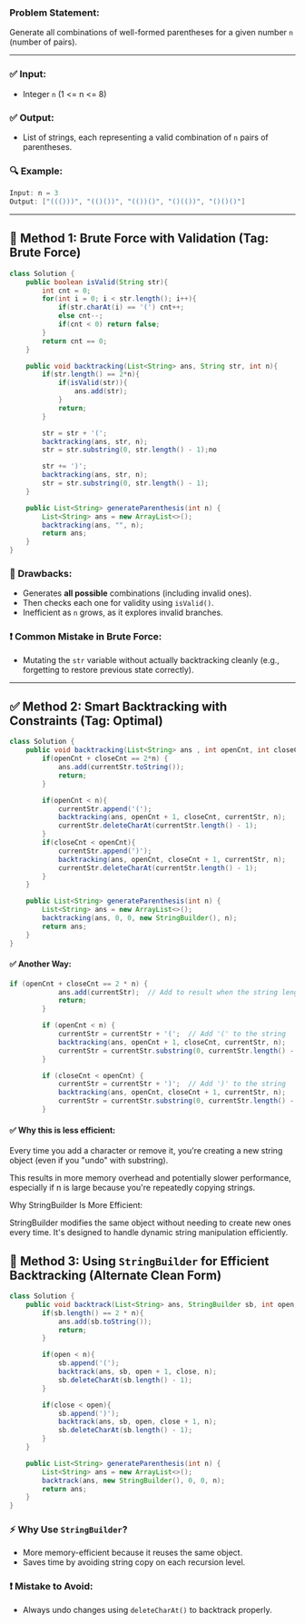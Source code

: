 ### Problem Statement:

Generate all combinations of well-formed parentheses for a given number `n` (number of pairs).

---

### ✅ Input:

- Integer `n` (1 <= n <= 8)

### ✅ Output:

- List of strings, each representing a valid combination of `n` pairs of parentheses.

### 🔍 Example:

```java
Input: n = 3
Output: ["((()))", "(()())", "(())()", "()(())", "()()()"]
```

---

## 🔁 Method 1: Brute Force with Validation (Tag: **Brute Force**)

```java
class Solution {
    public boolean isValid(String str){
        int cnt = 0;
        for(int i = 0; i < str.length(); i++){
            if(str.charAt(i) == '(') cnt++;
            else cnt--;
            if(cnt < 0) return false;
        }
        return cnt == 0;
    }

    public void backtracking(List<String> ans, String str, int n){
        if(str.length() == 2*n){
            if(isValid(str)){
                ans.add(str);
            }
            return;
        }

        str = str + '(';
        backtracking(ans, str, n);
        str = str.substring(0, str.length() - 1);no

        str += ')';
        backtracking(ans, str, n);
        str = str.substring(0, str.length() - 1);
    }

    public List<String> generateParenthesis(int n) {
        List<String> ans = new ArrayList<>();
        backtracking(ans, "", n);
        return ans;
    }
}
```

### 🚩 Drawbacks:

- Generates **all possible** combinations (including invalid ones).
- Then checks each one for validity using `isValid()`.
- Inefficient as `n` grows, as it explores invalid branches.

### ❗ Common Mistake in Brute Force:

- Mutating the `str` variable without actually backtracking cleanly (e.g., forgetting to restore previous state correctly).

---

## ✅ Method 2: Smart Backtracking with Constraints (Tag: **Optimal**)

```java
class Solution {
    public void backtracking(List<String> ans , int openCnt, int closeCnt, StringBuilder currentStr, int n){
        if(openCnt + closeCnt == 2*n) {
            ans.add(currentStr.toString());
            return;
        }

        if(openCnt < n){
            currentStr.append('(');
            backtracking(ans, openCnt + 1, closeCnt, currentStr, n);
            currentStr.deleteCharAt(currentStr.length() - 1);
        }
        if(closeCnt < openCnt){
            currentStr.append(')');
            backtracking(ans, openCnt, closeCnt + 1, currentStr, n);
            currentStr.deleteCharAt(currentStr.length() - 1);
        }
    }

    public List<String> generateParenthesis(int n) {
        List<String> ans = new ArrayList<>();
        backtracking(ans, 0, 0, new StringBuilder(), n);
        return ans;
    }
}
```

#### ✅ Another Way:

```java
if (openCnt + closeCnt == 2 * n) {
            ans.add(currentStr);  // Add to result when the string length reaches 2*n
            return;
        }

        if (openCnt < n) {
            currentStr = currentStr + '(';  // Add '(' to the string
            backtracking(ans, openCnt + 1, closeCnt, currentStr, n);
            currentStr = currentStr.substring(0, currentStr.length() - 1);  // Backtrack (undo)
        }

        if (closeCnt < openCnt) {
            currentStr = currentStr + ')';  // Add ')' to the string
            backtracking(ans, openCnt, closeCnt + 1, currentStr, n);
            currentStr = currentStr.substring(0, currentStr.length() - 1);  // Backtrack (undo)
        }
```

#### ✅ Why this is less efficient:

Every time you add a character or remove it, you're creating a new string object (even if you "undo" with substring).

This results in more memory overhead and potentially slower performance, especially if n is large because you're repeatedly copying strings.



Why StringBuilder Is More Efficient:

StringBuilder modifies the same object without needing to create new ones every time. It's designed to handle dynamic string manipulation efficiently.

## 🧵 Method 3: Using `StringBuilder` for Efficient Backtracking (Alternate Clean Form)

```java
class Solution {
    public void backtrack(List<String> ans, StringBuilder sb, int open, int close, int n){
        if(sb.length() == 2 * n){
            ans.add(sb.toString());
            return;
        }

        if(open < n){
            sb.append('(');
            backtrack(ans, sb, open + 1, close, n);
            sb.deleteCharAt(sb.length() - 1);
        }

        if(close < open){
            sb.append(')');
            backtrack(ans, sb, open, close + 1, n);
            sb.deleteCharAt(sb.length() - 1);
        }
    }

    public List<String> generateParenthesis(int n) {
        List<String> ans = new ArrayList<>();
        backtrack(ans, new StringBuilder(), 0, 0, n);
        return ans;
    }
}
```

### ⚡ Why Use `StringBuilder`?

- More memory-efficient because it reuses the same object.
- Saves time by avoiding string copy on each recursion level.

### ❗ Mistake to Avoid:

- Always undo changes using `deleteCharAt()` to backtrack properly.
